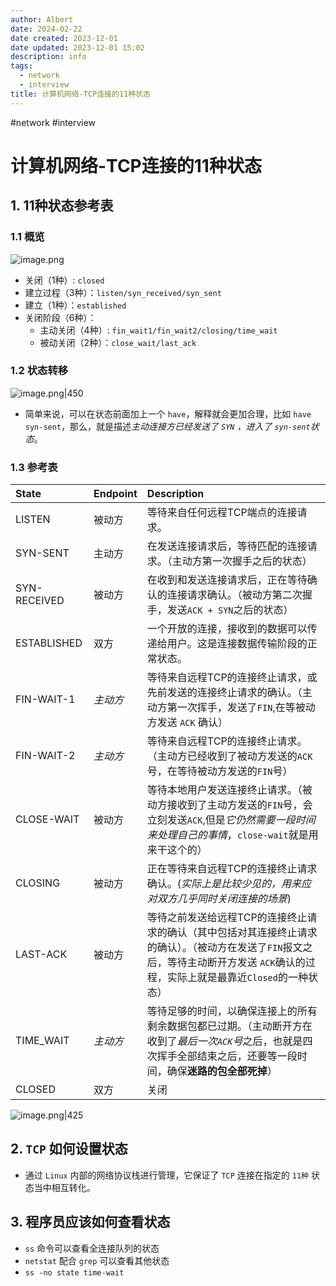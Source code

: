 ```yaml
---
author: Albert
date: 2024-02-22
date created: 2023-12-01
date updated: 2023-12-01 15:02
description: info
tags:
  - network
  - interview
title: 计算机网络-TCP连接的11种状态
---
```

#network #interview 

# 计算机网络-TCP连接的11种状态

## 1. 11种状态参考表

### 1.1 概览

![image.png](https://img-20221128.oss-cn-shanghai.aliyuncs.com/img-2023-05/20231201150026.png)

- 关闭（1种）: `closed`
- 建立过程（3种）：`listen/syn_received/syn_sent`
- 建立（1种）：`established`
- 关闭阶段（6种）：
  - 主动关闭（4种）: `fin_wait1/fin_wait2/closing/time_wait`
  - 被动关闭（2种）：`close_wait/last_ack`

### 1.2 状态转移

![image.png|450](https://img-20221128.oss-cn-shanghai.aliyuncs.com/img-2023-05/20231201150232.png)

- 简单来说，可以在状态前面加上一个 `have`，解释就会更加合理，比如 `have syn-sent`，那么，就是描述*主动连接方已经发送了 `SYN` ，进入了 `syn-sent`状态*。

### 1.3 参考表

| State        | Endpoint | Description                                                                    |
|:------------ |:-------- |:------------------------------------------------------------------------------ |
| LISTEN       | 被动方   | 等待来自任何远程TCP端点的连接请求。                                                         |
| SYN-SENT     | 主动方   | 在发送连接请求后，等待匹配的连接请求。（主动方第一次握手之后的状态）                                  |
| SYN-RECEIVED | 被动方   | 在收到和发送连接请求后，正在等待确认的连接请求确认。（被动方第二次握手，发送`ACK + SYN`之后的状态） |
| ESTABLISHED  | 双方     | 一个开放的连接，接收到的数据可以传递给用户。这是连接数据传输阶段的正常状态。                          |
| FIN-WAIT-1   | *主动方*   | 等待来自远程TCP的连接终止请求，或先前发送的连接终止请求的确认。（主动方第一次挥手，发送了`FIN`,在等被动方发送 `ACK` 确认）        |
| FIN-WAIT-2   | *主动方*   | 等待来自远程TCP的连接终止请求。（主动方已经收到了被动方发送的`ACK`号，在等待被动方发送的`FIN`号）                                   |
| CLOSE-WAIT   | 被动方   | 等待本地用户发送连接终止请求。（被动方接收到了主动方发送的`FIN`号，会立刻发送`ACK`,但是*它仍然需要一段时间来处理自己的事情*，`close-wait`就是用来干这个的）                              |
| CLOSING      | 被动方   | 正在等待来自远程TCP的连接终止请求确认。(*实际上是比较少见的，用来应对双方几乎同时关闭连接的场景*)                 |
| LAST-ACK     | 被动方   | 等待之前发送给远程TCP的连接终止请求的确认（其中包括对其连接终止请求的确认）。（被动方在发送了`FIN`报文之后，等待主动断开方发送 `ACK`确认的过程，实际上就是最靠近`Closed`的一种状态）       |
| TIME_WAIT    | *主动方*   | 等待足够的时间，以确保连接上的所有剩余数据包都已过期。（主动断开方在收到了*最后一次`ACK`号*之后，也就是四次挥手全部结束之后，还要等一段时间，确保**迷路的包全部死掉**）          |
| CLOSED       | 双方     | 关闭                                                                       |

![image.png|425](https://img-20221128.oss-cn-shanghai.aliyuncs.com/img-2023-05/20231201153338.png)

## 2. `TCP` 如何设置状态

- 通过  `Linux` 内部的网络协议栈进行管理，它保证了 `TCP` 连接在指定的 `11种` 状态当中相互转化。

## 3. 程序员应该如何查看状态

- `ss` 命令可以查看全连接队列的状态
- `netstat` 配合 `grep` 可以查看其他状态
- `ss -no state time-wait`